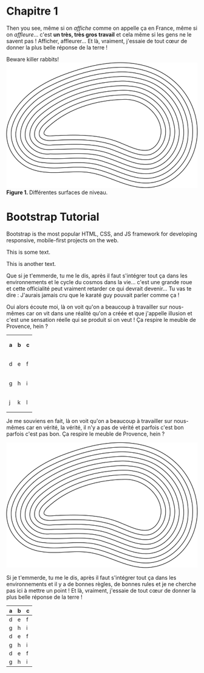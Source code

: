 # Chapitre 1

Then you see, même si on *affiche* comme on appelle ça en France, même
si on *affleure*… c'est **un très, très gros travail** et cela même si
les gens ne le savent pas ! Afficher, affleurer… Et là, vraiment,
j'essaie de tout cœur de donner la plus belle réponse de la terre !

<div class="alert alert-danger">
Beware killer rabbits!
</div>

<div class="container alert">
  <div class="panel panel-default">
    <img src="dessin.svg"></img>
    <div class="panel-footer"><strong>Figure 1. </strong>
    Différentes surfaces de niveau.
    </div>
  </div>
</div>

<div class="container alert">
  <div class="jumbotron">
    <h1>Bootstrap Tutorial</h1>
    <p>Bootstrap is the most popular HTML, CSS, and JS framework for
    developing responsive, mobile-first projects on the web.</p>
  </div>
  <p>This is some text.</p>
  <p>This is another text.</p>
</div>


Que si je t'emmerde, tu me le dis, après il faut s'intégrer tout ça
dans les environnements et le cycle du cosmos dans la vie… c'est une
grande roue et cette officialité peut vraiment retarder ce qui devrait
devenir… Tu vas te dire : J'aurais jamais cru que le karaté guy
pouvait parler comme ça !

Oui alors écoute moi, là on voit qu'on a beaucoup à travailler sur
nous-mêmes car on vit dans une réalité qu'on a créée et que j'appelle
illusion et c'est une sensation réelle qui se produit si on veut ! Ça
respire le meuble de Provence, hein ?

<table class="table table-striped">
	<tbody><tr>
		<th >
			<p>a</p>
		</th>
		<th >
			<p>b</p>
		</th>
		<th >
			<p>c</p>
		</th>
	</tr>
	<tr>
		<td >
			<p align="left">d</p>
		</td>
		<td>
			<p align="left">e</p>
		</td>
		<td>
			<p align="left">f</p>
		</td>
	</tr>
	<tr>
		<td>
			<p align="left">g</p>
		</td>
		<td>
			<p align="left">h</p>
		</td>
		<td>
			<p align="left">i</p>
		</td>
	</tr>
	<tr>
		<td>
			<p align="left">j</p>
		</td>
		<td>
			<p align="left">k</p>
		</td>
		<td>
			<p align="left">l</p>
		</td>
	</tr>
</tbody></table>

Je me souviens en fait, là on voit qu'on a beaucoup à travailler sur
nous-mêmes car en vérité, la vérité, il n'y a pas de vérité et parfois
c'est bon parfois c'est pas bon. Ça respire le meuble de Provence,
hein ?

![](dessin.svg)

Si je t'emmerde, tu me le dis, après il faut s'intégrer tout ça dans
les environnements et il y a de bonnes règles, de bonnes rules et je
ne cherche pas ici à mettre un point ! Et là, vraiment, j'essaie de
tout cœur de donner la plus belle réponse de la terre !

|a    |b    |c    |
|-----|-----|-----|
|d    |e    |f    |
|g    |h    |i    |
|d    |e    |f    |
|g    |h    |i    |
|d    |e    |f    |
|g    |h    |i    |


